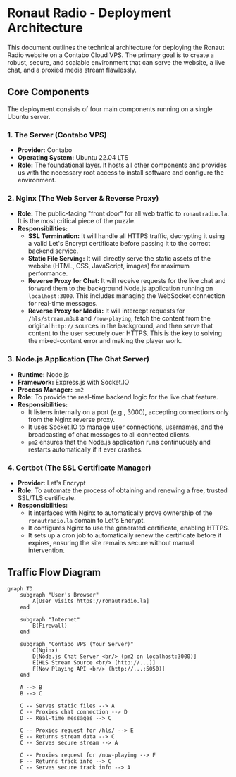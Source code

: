 # Ronaut Radio - Deployment Architecture

This document outlines the technical architecture for deploying the Ronaut Radio website on a Contabo Cloud VPS. The primary goal is to create a robust, secure, and scalable environment that can serve the website, a live chat, and a proxied media stream flawlessly.

## Core Components

The deployment consists of four main components running on a single Ubuntu server.

### 1. The Server (Contabo VPS)
- **Provider:** Contabo
- **Operating System:** Ubuntu 22.04 LTS
- **Role:** The foundational layer. It hosts all other components and provides us with the necessary root access to install software and configure the environment.

### 2. Nginx (The Web Server & Reverse Proxy)
- **Role:** The public-facing "front door" for all web traffic to `ronautradio.la`. It is the most critical piece of the puzzle.
- **Responsibilities:**
    - **SSL Termination:** It will handle all HTTPS traffic, decrypting it using a valid Let's Encrypt certificate before passing it to the correct backend service.
    - **Static File Serving:** It will directly serve the static assets of the website (HTML, CSS, JavaScript, images) for maximum performance.
    - **Reverse Proxy for Chat:** It will receive requests for the live chat and forward them to the background Node.js application running on `localhost:3000`. This includes managing the WebSocket connection for real-time messages.
    - **Reverse Proxy for Media:** It will intercept requests for `/hls/stream.m3u8` and `/now-playing`, fetch the content from the original `http://` sources in the background, and then serve that content to the user securely over HTTPS. This is the key to solving the mixed-content error and making the player work.

### 3. Node.js Application (The Chat Server)
- **Runtime:** Node.js
- **Framework:** Express.js with Socket.IO
- **Process Manager:** `pm2`
- **Role:** To provide the real-time backend logic for the live chat feature.
- **Responsibilities:**
    - It listens internally on a port (e.g., 3000), accepting connections only from the Nginx reverse proxy.
    - It uses Socket.IO to manage user connections, usernames, and the broadcasting of chat messages to all connected clients.
    - `pm2` ensures that the Node.js application runs continuously and restarts automatically if it ever crashes.

### 4. Certbot (The SSL Certificate Manager)
- **Provider:** Let's Encrypt
- **Role:** To automate the process of obtaining and renewing a free, trusted SSL/TLS certificate.
- **Responsibilities:**
    - It interfaces with Nginx to automatically prove ownership of the `ronautradio.la` domain to Let's Encrypt.
    - It configures Nginx to use the generated certificate, enabling HTTPS.
    - It sets up a cron job to automatically renew the certificate before it expires, ensuring the site remains secure without manual intervention.

## Traffic Flow Diagram

```mermaid
graph TD
    subgraph "User's Browser"
        A[User visits https://ronautradio.la]
    end

    subgraph "Internet"
        B(Firewall)
    end
    
    subgraph "Contabo VPS (Your Server)"
        C(Nginx)
        D[Node.js Chat Server <br/> (pm2 on localhost:3000)]
        E[HLS Stream Source <br/> (http://...)]
        F[Now Playing API <br/> (http://...:5050)]
    end

    A --> B
    B --> C

    C -- Serves static files --> A
    C -- Proxies chat connection --> D
    D -- Real-time messages --> C

    C -- Proxies request for /hls/ --> E
    E -- Returns stream data --> C
    C -- Serves secure stream --> A

    C -- Proxies request for /now-playing --> F
    F -- Returns track info --> C
    C -- Serves secure track info --> A
``` 